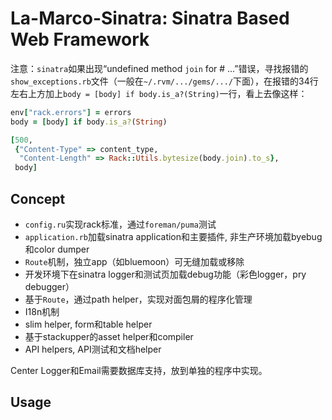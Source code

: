 # La-Marco-Sinatra: Sinatra Based Web Framework

注意：`sinatra`如果出现“undefined method `join` for #<String> ...”错误，寻找报错的`show_exceptions.rb`文件（一般在`~/.rvm/.../gems/.../`下面），在报错的34行左右上方加上`body = [body] if body.is_a?(String)`一行，看上去像这样：

```ruby
env["rack.errors"] = errors
body = [body] if body.is_a?(String)

[500,
 {"Content-Type" => content_type,
  "Content-Length" => Rack::Utils.bytesize(body.join).to_s},
 body]
```


## Concept

- `config.ru`实现rack标准，通过`foreman/puma`测试
- `application.rb`加载sinatra application和主要插件, 非生产环境加载byebug和color dumper
- `Route`机制，独立app（如bluemoon）可无缝加载或移除
- 开发环境下在sinatra logger和测试页加载debug功能（彩色logger，pry debugger）
- 基于`Route`，通过path helper，实现对面包屑的程序化管理
- I18n机制
- slim helper, form和table helper
- 基于stackupper的asset helper和compiler
- API helpers, API测试和文档helper

Center Logger和Email需要数据库支持，放到单独的程序中实现。

## Usage


